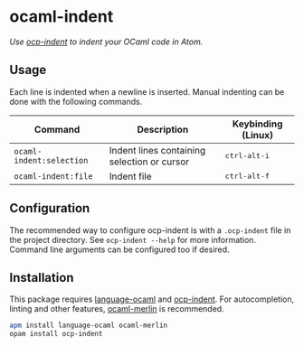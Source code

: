 # ocaml-indent

_Use [ocp-indent] to indent your OCaml code in Atom._

[ocp-indent]: https://www.typerex.org/ocp-indent.html

## Usage

Each line is indented when a newline is inserted. Manual indenting can be done with the following commands.

| Command                  | Description                                 | Keybinding (Linux)    |
| ------------------------ | ------------------------------------------- | --------------------- |
| `ocaml-indent:selection` | Indent lines containing selection or cursor | <kbd>ctrl-alt-i</kbd> |
| `ocaml-indent:file`      | Indent file                                 | <kbd>ctrl-alt-f</kbd> |

## Configuration

The recommended way to configure ocp-indent is with a `.ocp-indent` file in the project directory. See `ocp-indent --help` for more information. Command line arguments can be configured too if desired.

## Installation

This package requires [language-ocaml] and [ocp-indent]. For autocompletion, linting and other features, [ocaml-merlin] is recommended.

```sh
apm install language-ocaml ocaml-merlin
opam install ocp-indent
```

[language-ocaml]: https://atom.io/packages/language-ocaml
[ocp-indent]: https://www.typerex.org/ocp-indent.html
[ocaml-merlin]: https://atom.io/packages/ocaml-merlin
